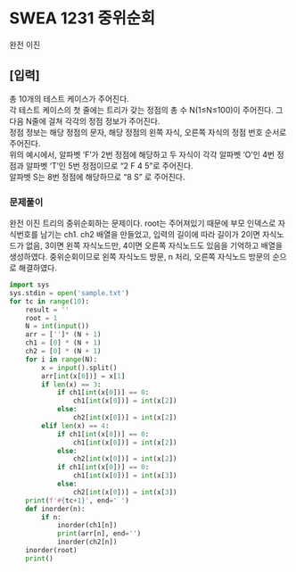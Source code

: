 # SWEA 1231 중위순회
완전 이진
## [입력]
총 10개의 테스트 케이스가 주어진다.  
각 테스트 케이스의 첫 줄에는 트리가 갖는 정점의 총 수 N(1≤N≤100)이 주어진다. 그 다음 N줄에 걸쳐 각각의 정점 정보가 주어진다.  
정점 정보는 해당 정점의 문자, 해당 정점의 왼쪽 자식, 오른쪽 자식의 정점 번호 순서로 주어진다.  
위의 예시에서,  알파벳 ‘F’가 2번 정점에 해당하고 두 자식이 각각 알파벳 ‘O’인 4번 정점과 알파벳 ‘T’인 5번 정점이므로 “2 F 4 5”로 주어진다.  
알파벳 S는 8번 정점에 해당하므로 “8 S” 로 주어진다.  

### 문제풀이
완전 이진 트리의 중위순회하는 문제이다. root는 주어져있기 때문에 부모 인덱스로 자식번호를 남기는 ch1. ch2 배열을 만들었고, 입력의 길이에 따라 길이가 2이면 자식노드가 없음, 3이면 왼쪽 자식노드만, 4이면 오른쪽 자식노드도 있음을 기억하고 배열을 생성하였다. 중위순회이므로 왼쪽 자식노드 방문, n 처리, 오른쪽 자식노드 방문의 순으로 해결하였다. 
```python
import sys
sys.stdin = open('sample.txt')
for tc in range(10):
    result = ''
    root = 1
    N = int(input())
    arr = ['']* (N + 1)
    ch1 = [0] * (N + 1)
    ch2 = [0] * (N + 1)
    for i in range(N):
        x = input().split()
        arr[int(x[0])] = x[1]
        if len(x) == 3:
            if ch1[int(x[0])] == 0:
                ch1[int(x[0])] = int(x[2])
            else:
                ch2[int(x[0])] = int(x[2])
        elif len(x) == 4:
            if ch1[int(x[0])] == 0:
                ch1[int(x[0])] = int(x[2])
            else:
                ch2[int(x[0])] = int(x[2])
            if ch1[int(x[0])] == 0:
                ch1[int(x[0])] = int(x[3])
            else:
                ch2[int(x[0])] = int(x[3])
    print(f'#{tc+1}', end=' ')
    def inorder(n):
        if n:
            inorder(ch1[n])
            print(arr[n], end='')
            inorder(ch2[n])
    inorder(root)
    print()
```